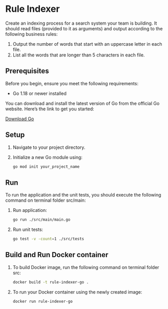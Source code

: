 # Rule Indexer

Create an indexing process for a search system your team is building. It should read files (provided to it as arguments) and output according to the following business rules:
1. Output the number of words that start with an uppercase letter in each file.
2. List all the words that are longer than 5 characters in each file.

## Prerequisites

Before you begin, ensure you meet the following requirements:
- Go 1.18 or newer installed

You can download and install the latest version of Go from the official Go website. Here’s the link to get you started:

[Download Go](https://golang.org/dl/)

## Setup

1. Navigate to your project directory.
2. Initialize a new Go module using:

    ```bash
    go mod init your_project_name
    ```

## Run

To run the application and the unit tests, you should execute the following command on terminal folder src/main:

1. Run application:
    ```bash
    go run ./src/main/main.go
    ```

2. Run unit tests:
    ```bash
    go test -v -count=1 ./src/tests  
    ```

## Build and Run Docker container

1. To build Docker image, run the following command on terminal folder src:

    ```bash
    docker build -t rule-indexer-go .
    ```

2. To run your Docker container using the newly created image:

    ```bash
    docker run rule-indexer-go
    ```


